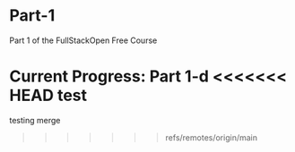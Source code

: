 # Part-1

Part 1 of the FullStackOpen Free Course

Current Progress: Part 1-d
<<<<<<< HEAD
test
=======
testing merge
>>>>>>> refs/remotes/origin/main
